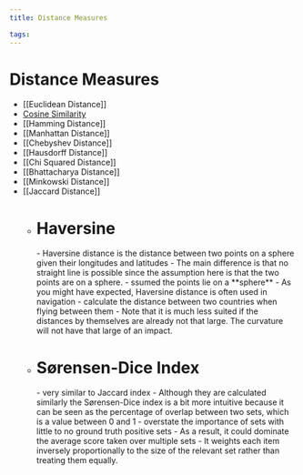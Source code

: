 ```yaml
---
title: Distance Measures

tags: 
---
```


# Distance Measures
- [[Euclidean Distance]]
- [Cosine Similarity](Cosine%20Similarity.md)
- [[Hamming Distance]]
- [[Manhattan Distance]]
- [[Chebyshev Distance]]
- [[Hausdorff Distance]]
- [[Chi Squared Distance]]
- [[Bhattacharya Distance]]
 - [[Minkowski Distance]]
- [[Jaccard Distance]]
    - <h1>Haversine</h1>
        - Haversine distance is the distance between two points on a sphere given their longitudes and latitudes
        - The main difference is that no straight line is possible since the assumption here is that the two points are on a sphere.
        - ssumed the points lie on a **sphere**
        - As you might have expected, Haversine distance is often used in navigation
        - calculate the distance between two countries when flying between them
        - Note that it is much less suited if the distances by themselves are already not that large. The curvature will not have that large of an impact.
    - <h1>Sørensen-Dice Index</h1>
        - very similar to Jaccard index
        - Although they are calculated similarly the Sørensen-Dice index is a bit more intuitive because it can be seen as the percentage of overlap between two sets, which is a value between 0 and 1
        - overstate the importance of sets with little to no ground truth positive sets
        - As a result, it could dominate the average score taken over multiple sets
        - It weights each item inversely proportionally to the size of the relevant set rather than treating them equally.


